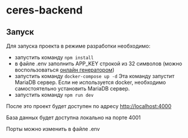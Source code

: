 # ceres-backend

## Запуск
Для запуска проекта в режиме разработки необходимо:
  - запустить команду ```npm install```
  - в файле .env заполнить APP_KEY строкой из 32 символов (можно воспользоваться [онлайн генератором](http://www.unit-conversion.info/texttools/random-string-generator/))
  - запустить команду ```docker-compose up -d``` Эта команду запустит MariaDB сервер. Если не используется docker, необходимо самостоятельно установить MariaDB сервер.
  - запустить команду ```npm run dev```

После это проект будет доступен по адресу [http://localhost:4000](http://localhost:4000)

База данных будет доступна локально на порте 4001

Порты можно изменить в файле .env

